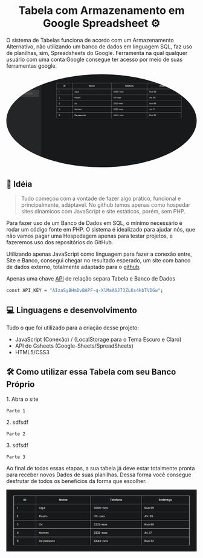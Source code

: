 <h1 align="center" id="title">Tabela com Armazenamento em Google Spreadsheet ⚙</h1>
<p id="description">O sistema de Tabelas funciona de acordo com um Armazenamento Alternativo, não utilizando um banco de dados em linguagem SQL, faz uso de planilhas, sim, Spreadsheets do Google. Ferramenta na qual qualquer usuário com uma conta Google consegue ter acesso por meio de suas ferramentas google.</p>

<!-- ![alt text](https://github.com/henzofelici/Tabelas-com-Armazenamento-em-Google-Speadsheet/blob/main/tabela.png?raw=true) -->

 <a url="#"><img src="https://github.com/henzofelici/Tabelas-com-Armazenamento-em-Google-Speadsheet/blob/main/tabela.png?raw=true" height="auto" width="auto" style="border-radius:50%"></a>

<h2>📀 Idéia</h2>

> Tudo começou com a vontade de fazer algo prático,
> funcional e principalmente, adáptavel. No github temos apenas como
> hospedar sites dinamicos com JavaScript e site estáticos, porém, sem PHP.

Para fazer uso de um Banco de Dados em SQL, o mínimo necessário é rodar um código fonte em PHP. O sistema é idealizado
para ajudar nós, que não vamos pagar uma Hospedagem apenas para testar projetos, e fazeremos uso dos repositórios do GitHub.

Utilizando apenas JavaScript como linguagem para fazer a conexão entre, Site e Banco, consegui chegar no resultado esperado, um site com banco de dados externo, totalmente adaptado para o [github](https://github.com/henzofelici/Tabelas-com-Armazenamento-em-Google-Speadsheet).

Apenas uma chave [API](https://console.cloud.google.com/) de relação separa Tabela e Banco de Dados
```bash
const API_KEY = "AIzaSyBHmDvBAPF-q-XlMaA6J73ZLKs4kbTVDGw";
```



<h2>💻 Linguagens e desenvolvimento</h2>

Tudo o que foi utilizado para a criação desse projeto:

*   JavaScript (Conexão) / (LocalStorage para o Tema Escuro e Claro)
*   API do Gsheets (Google-Sheets/SpreadSheets)
*   HTML5/CSS3

<h2>🛠️ Como utilizar essa Tabela com seu Banco Próprio</h2>

<p>1. Abra o site</p>

```
Parte 1
```

<p>2. sdfsdf</p>

```
Parte 2
```

<p>3. sdfsdf</p>

```
Parte 3
```

Ao final de todas essas etapas, a sua tabela já deve estar totalmente pronta para receber novos Dados
de suas planilhas. Dessa forma você consegue desfrutar de todos os benefícios da forma que escolher.

![alt text](https://github.com/henzofelici/Tabelas-com-Armazenamento-em-Google-Speadsheet/blob/main/tabeladados.png?raw=true)
